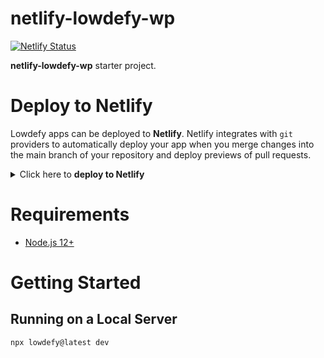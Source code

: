 # netlify-lowdefy-wp

[![Netlify Status](https://api.netlify.com/api/v1/badges/8446944d-d95a-4280-88d2-cd554e733054/deploy-status)](https://app.netlify.com/sites/wp-lowdefy/deploys)

**netlify-lowdefy-wp** starter project.

# Deploy to Netlify

Lowdefy apps can be deployed to **Netlify**. Netlify integrates with `git` providers to automatically deploy your app when you merge changes into the main branch of your repository and deploy previews of pull requests.

<details>
    <summary>Click here to <strong>deploy to Netlify</strong></summary>

**Step 1**

Your project will need to be hosted as a **GitHub** repository.

**Step 2**

Link your GitHub project to Netlify.

* Once logged in to Netlify, click the "**New site from git**" button.
* Choose GitHub, and authorize Netlify to access your repositories.
* Select your repository.
If your repository isn't found, click "**Configure Netlify on Github**", and give Netlify access to your repository.

**Step 3**

Configure your Netlify deployment.

* Set your build command to `npx lowdefy@3 build-netlify`.
* Set your publish directory to `.lowdefy/publish`.

**Step 4**

Configure the Lowdefy server.

* Click the "**Advanced build settings**" button.
* Set the functions directory to `.lowdefy/functions`.

**Step 5**

Deploy your site.

* Click "Deploy site"
On the "**Site overview**" tab you will find your site url.

**Step 6**

* To set Lowdefy secrets, go to "**Site settings**", then "**Build and deploy**" in the left menu. 
* Scroll down and select "**Edit variables**" in the "**Environment**" section. Here you can set the `LOWDEFY_SECRET_` environment variables.
</details>

# Requirements

* [Node.js 12+](https://nodejs.org/en/download/)

# Getting Started

## Running on a Local Server

```
npx lowdefy@latest dev
```